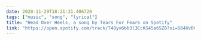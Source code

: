 ```yaml
---
date: 2020-11-29T18:21:31.406720
tags: ["music", "song", "lyrical"]
title: "Head Over Heels, a song by Tears For Fears on Spotify"
link: "https://open.spotify.com/track/748yv6bb3l3CcKS45a6SZ8?si=S84XvDVoTXqFc4fzLTNS3A"
---
```

